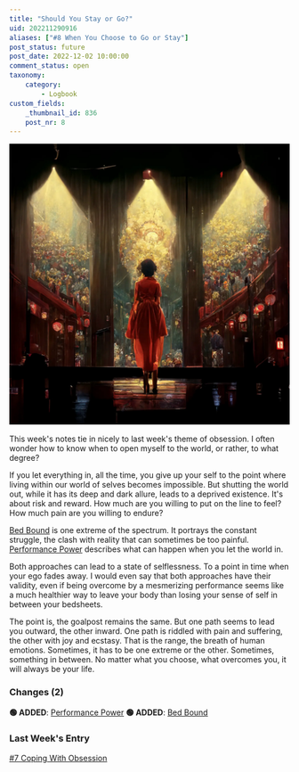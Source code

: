 ```yaml
---
title: "Should You Stay or Go?"
uid: 202211290916
aliases: ["#8 When You Choose to Go or Stay"]
post_status: future
post_date: 2022-12-02 10:00:00
comment_status: open
taxonomy:
    category:
        - Logbook
custom_fields:
    _thumbnail_id: 836
    post_nr: 8
---
```


![A woman standing on a stage](/_images/image-should-you-stay-or-go.webp "Should You Stay or Go?")

This week's notes tie in nicely to last week's theme of obsession. I often wonder how to know when to open myself to the world, or rather, to what degree?

If you let everything in, all the time, you give up your self to the point where living within our world of selves becomes impossible. But shutting the world out, while it has its deep and dark allure, leads to a deprived existence. It's about risk and reward. How much are you willing to put on the line to feel? How much pain are you willing to endure?

[Bed Bound](./bed-bound.md) is one extreme of the spectrum. It portrays the constant struggle, the clash with reality that can sometimes be too painful. [Performance Power](./performance-power.md) describes what can happen when you let the world in.

Both approaches can lead to a state of selflessness. To a point in time when your ego fades away. I would even say that both approaches have their validity, even if being overcome by a mesmerizing performance seems like a much healthier way to leave your body than losing your sense of self in between your bedsheets. 

The point is, the goalpost remains the same. But one path seems to lead you outward, the other inward. One path is riddled with pain and suffering, the other with joy and ecstasy. That is the range, the breath of human emotions. Sometimes, it has to be one extreme or the other. Sometimes, something in between. No matter what you choose, what overcomes you, it will always be your life.

### Changes (2)
**🟢 ADDED**: [Performance Power](./performance-power.md)
**🟢 ADDED**: [Bed Bound](./bed-bound.md)

### Last Week's Entry
[#7 Coping With Obsession](./coping-with-obsession.md)